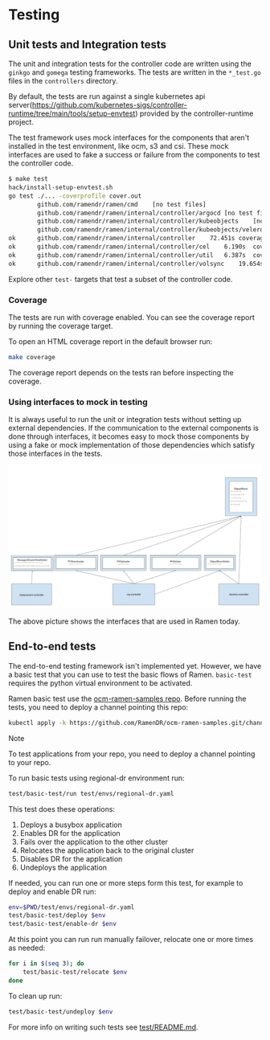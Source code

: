 <!--
SPDX-FileCopyrightText: The RamenDR authors
SPDX-License-Identifier: Apache-2.0
-->

# Testing

## Unit tests and Integration tests

The unit and integration tests for the controller code are written using the
`ginkgo` and `gomega` testing frameworks. The tests are written in the
`*_test.go` files in the `controllers` directory.

By default, the tests are run against a single kubernetes api
server(<https://github.com/kubernetes-sigs/controller-runtime/tree/main/tools/setup-envtest>)
provided by the controller-runtime project.

The test framework uses mock interfaces for the components that aren't installed
in the test environment, like ocm, s3 and csi. These mock interfaces are used to
fake a success or failure from the components to test the controller code.

```sh
$ make test
hack/install-setup-envtest.sh
go test ./... -coverprofile cover.out
        github.com/ramendr/ramen/cmd    [no test files]
        github.com/ramendr/ramen/internal/controller/argocd [no test files]
        github.com/ramendr/ramen/internal/controller/kubeobjects    [no test files]
        github.com/ramendr/ramen/internal/controller/kubeobjects/velero [no test files]
ok      github.com/ramendr/ramen/internal/controller    72.451s coverage: 67.6% of statements
ok      github.com/ramendr/ramen/internal/controller/cel    6.190s  coverage:   [no statements]
ok      github.com/ramendr/ramen/internal/controller/util   6.387s  coverage: 19.9% of statements
ok      github.com/ramendr/ramen/internal/controller/volsync    19.654s coverage: 57.6% of statements
```

Explore other `test-` targets that test a subset of the controller code.

### Coverage

The tests are run with coverage enabled. You can see the coverage report by
running the coverage target.

To open an HTML coverage report in the default browser run:

```sh
make coverage
```

The coverage report depends on the tests ran before inspecting the
coverage.

### Using interfaces to mock in testing

It is always useful to run the unit or integration tests without setting up
external dependencies. If the communication to the external components is done
through interfaces, it becomes easy to mock those components by using a fake or
mock implementation of those dependencies which satisfy those interfaces in the
tests.

![](interfaces.png?raw=true)

The above picture shows the interfaces that are used in Ramen today.

## End-to-end tests

The end-to-end testing framework isn't implemented yet. However, we have a basic
test that you can use to test the basic flows of Ramen. `basic-test` requires
the python virtual environment to be activated.

Ramen basic test use the [ocm-ramen-samples repo](https://github.com/RamenDR/ocm-ramen-samples).
Before running the tests, you need to deploy a channel pointing this
repo:

```sh
kubectl apply -k https://github.com/RamenDR/ocm-ramen-samples.git/channel?ref=main --context hub
```

> [!NOTE]
> To test applications from your repo, you need to deploy a channel
> pointing to your repo.

To run basic tests using regional-dr environment run:

```sh
test/basic-test/run test/envs/regional-dr.yaml
```

This test does these operations:

1. Deploys a busybox application
1. Enables DR for the application
1. Fails over the application to the other cluster
1. Relocates the application back to the original cluster
1. Disables DR for the application
1. Undeploys the application

If needed, you can run one or more steps form this test, for example to
deploy and enable DR run:

```sh
env=$PWD/test/envs/regional-dr.yaml
test/basic-test/deploy $env
test/basic-test/enable-dr $env
```

At this point you can run run manually failover, relocate one or more
times as needed:

```sh
for i in $(seq 3); do
    test/basic-test/relocate $env
done
```

To clean up run:

```sh
test/basic-test/undeploy $env
```

For more info on writing such tests see
[test/README.md](../test/README.md).
